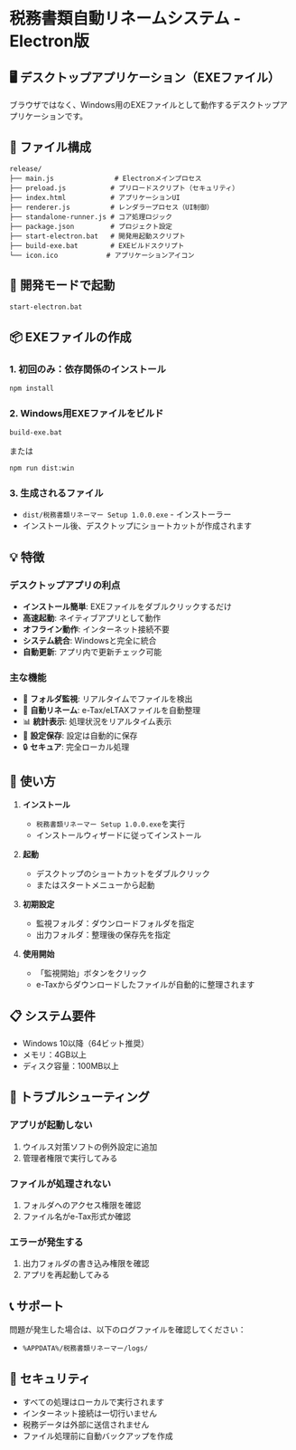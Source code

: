 # 税務書類自動リネームシステム - Electron版

## 🖥️ デスクトップアプリケーション（EXEファイル）

ブラウザではなく、Windows用のEXEファイルとして動作するデスクトップアプリケーションです。

## 📁 ファイル構成

```
release/
├── main.js               # Electronメインプロセス
├── preload.js           # プリロードスクリプト（セキュリティ）
├── index.html           # アプリケーションUI
├── renderer.js          # レンダラープロセス（UI制御）
├── standalone-runner.js # コア処理ロジック
├── package.json         # プロジェクト設定
├── start-electron.bat   # 開発用起動スクリプト
├── build-exe.bat        # EXEビルドスクリプト
└── icon.ico            # アプリケーションアイコン
```

## 🚀 開発モードで起動

```bash
start-electron.bat
```

## 📦 EXEファイルの作成

### 1. 初回のみ：依存関係のインストール
```bash
npm install
```

### 2. Windows用EXEファイルをビルド
```bash
build-exe.bat
```

または

```bash
npm run dist:win
```

### 3. 生成されるファイル
- `dist/税務書類リネーマー Setup 1.0.0.exe` - インストーラー
- インストール後、デスクトップにショートカットが作成されます

## 💡 特徴

### デスクトップアプリの利点
- **インストール簡単**: EXEファイルをダブルクリックするだけ
- **高速起動**: ネイティブアプリとして動作
- **オフライン動作**: インターネット接続不要
- **システム統合**: Windowsと完全に統合
- **自動更新**: アプリ内で更新チェック可能

### 主な機能
- 📁 **フォルダ監視**: リアルタイムでファイルを検出
- 🔄 **自動リネーム**: e-Tax/eLTAXファイルを自動整理
- 📊 **統計表示**: 処理状況をリアルタイム表示
- 💾 **設定保存**: 設定は自動的に保存
- 🔒 **セキュア**: 完全ローカル処理

## 🎯 使い方

1. **インストール**
   - `税務書類リネーマー Setup 1.0.0.exe`を実行
   - インストールウィザードに従ってインストール

2. **起動**
   - デスクトップのショートカットをダブルクリック
   - またはスタートメニューから起動

3. **初期設定**
   - 監視フォルダ：ダウンロードフォルダを指定
   - 出力フォルダ：整理後の保存先を指定

4. **使用開始**
   - 「監視開始」ボタンをクリック
   - e-Taxからダウンロードしたファイルが自動的に整理されます

## 📋 システム要件

- Windows 10以降（64ビット推奨）
- メモリ：4GB以上
- ディスク容量：100MB以上

## 🔧 トラブルシューティング

### アプリが起動しない
1. ウイルス対策ソフトの例外設定に追加
2. 管理者権限で実行してみる

### ファイルが処理されない
1. フォルダへのアクセス権限を確認
2. ファイル名がe-Tax形式か確認

### エラーが発生する
1. 出力フォルダの書き込み権限を確認
2. アプリを再起動してみる

## 📞 サポート

問題が発生した場合は、以下のログファイルを確認してください：
- `%APPDATA%/税務書類リネーマー/logs/`

## 🔐 セキュリティ

- すべての処理はローカルで実行されます
- インターネット接続は一切行いません
- 税務データは外部に送信されません
- ファイル処理前に自動バックアップを作成